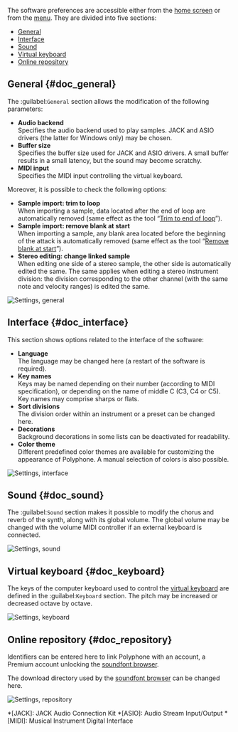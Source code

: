 The software preferences are accessible either from the [home screen](manual/index.md) or from the [menu](manual/menu.md#doc_shortcuts).
They are divided into five sections:

* [General](#doc_general)
* [Interface](#doc_interface)
* [Sound](#doc_sound)
* [Virtual keyboard](#doc_keyboard)
* [Online repository](#doc_repository)


## General {#doc_general}


The :guilabel:`General` section allows the modification of the following parameters:

* **Audio backend**\
  Specifies the audio backend used to play samples.
  JACK and ASIO drivers (the latter for Windows only) may be chosen.
* **Buffer size**\
  Specifies the buffer size used for JACK and ASIO drivers.
  A small buffer results in a small latency, but the sound may become scratchy.
* **MIDI input**\
  Specifies the MIDI input controlling the virtual keyboard.

Moreover, it is possible to check the following options:

* **Sample import: trim to loop**\
  When importing a sample, data located after the end of loop are automatically removed (same effect as the tool “[Trim to end of loop](manual/soundfont-editor/tools/sample-tools.md#doc_trimloop)”).
* **Sample import: remove blank at start**\
  When importing a sample, any blank area located before the beginning of the attack is automatically removed (same effect as the tool “[Remove blank at start](manual/soundfont-editor/tools/sample-tools.md#doc_removeblank)”).
* **Stereo editing: change linked sample**\
  When editing one side of a stereo sample, the other side is automatically edited the same.
  The same applies when editing a stereo instrument division: the division corresponding to the other channel (with the same note and velocity ranges) is edited the same.


![Settings, general](images/settings_general.png "Settings, general")


## Interface {#doc_interface}


This section shows options related to the interface of the software:

* **Language**\
  The language may be changed here (a restart of the software is required).
* **Key names**\
  Keys may be named depending on their number (according to MIDI specification), or depending on the name of middle C (C3, C4 or C5).
  Key names may comprise sharps or flats.
* **Sort divisions**\
  The division order within an instrument or a preset can be changed here.
* **Decorations**\
  Background decorations in some lists can be deactivated for readability.
* **Color theme**\
  Different predefined color themes are available for customizing the appearance of Polyphone.
  A manual selection of colors is also possible.


![Settings, interface](images/settings_interface.png "Settings, interface")


## Sound {#doc_sound}


The :guilabel:`Sound` section makes it possible to modify the chorus and reverb of the synth, along with its global volume.
The global volume may be changed with the volume MIDI controller if an external keyboard is connected.


![Settings, sound](images/settings_sound.png "Settings, sound")


## Virtual keyboard {#doc_keyboard}


The keys of the computer keyboard used to control the [virtual keyboard](manual/soundfont-editor/toolbar.md#doc_keyboard) are defined in the :guilabel:`Keyboard` section.
The pitch may be increased or decreased octave by octave.


![Settings, keyboard](images/settings_keyboard.png "Settings, keyboard")


## Online repository {#doc_repository}


Identifiers can be entered here to link Polyphone with an account, a Premium account unlocking the [soundfont browser](manual/soundfont-browser.md).

The download directory used by the [soundfont browser](manual/soundfont-browser.md) can be changed here.


![Settings, repository](images/settings_repository.png "Settings, repository")



*[JACK]: JACK Audio Connection Kit
*[ASIO]: Audio Stream Input/Output
*[MIDI]: Musical Instrument Digital Interface